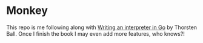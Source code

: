 # Monkey

This repo is me following along with [Writing an interpreter in Go](https://interpreterbook.com) by Thorsten Ball. Once I finish the book I may even add more features, who knows?!
